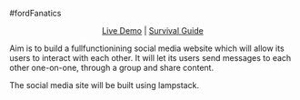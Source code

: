 #fordFanatics         <p align="center"> [Live Demo](http://qav2.cs.odu.edu/fordFanatics/index.php) | [Survival Guide](http://qav2.cs.odu.edu/fordFanatics/helppage.html) </p>               

Aim is to build a fullfunctionining social media website which will allow its users to interact with each other. It will let its users send messages to each other one-on-one, through a group and share content.

The social media site will be built using lampstack.
